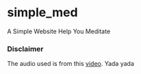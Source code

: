 # simple_med
A Simple Website Help You Meditate

### Disclaimer

The audio used is from this [video](https://www.youtube.com/watch?v=aXItOY0sLRY). Yada yada